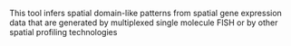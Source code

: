 This tool infers spatial domain-like patterns from spatial gene expression data that are generated by multiplexed single molecule FISH or by other spatial profiling technologies

